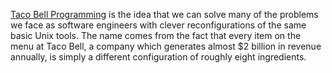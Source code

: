 [Taco Bell Programming](http://widgetsandshit.com/teddziuba/2010/10/taco-bell-programming.html)
 is the idea that we can solve many of the problems we face as software engineers with clever reconfigurations of the same basic Unix tools. The name comes from the fact that every item on the menu at Taco Bell, a company which generates almost $2 billion in revenue annually, is simply a different configuration of roughly eight ingredients.

 